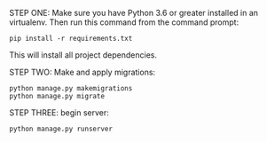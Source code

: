 STEP ONE:
Make sure you have Python 3.6 or greater installed in an virtualenv. Then run
this command from the command prompt:

    pip install -r requirements.txt

This will install all project dependencies.

STEP TWO:
Make and apply migrations:

    python manage.py makemigrations
    python manage.py migrate

STEP THREE:
begin server:

    python manage.py runserver




